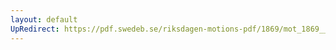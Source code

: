 ```yaml
---
layout: default
UpRedirect: https://pdf.swedeb.se/riksdagen-motions-pdf/1869/mot_1869__ak__00169/mot_1869__ak__00169_002.pdf
---
```

